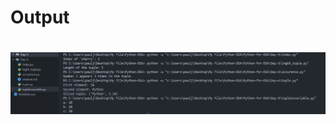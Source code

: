 <h1>Output<h1>
<img src="/Python-for-DSA/Day-6/Screenshot 2024-12-16 233835.png" alt="Day 6 Output" width="600">